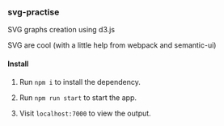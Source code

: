 ### svg-practise

SVG graphs creation using d3.js

SVG are cool (with a little help from webpack and semantic-ui)

#### Install

1. Run ```npm i``` to install the dependency.

2. Run ```npm run start``` to start the app.

3. Visit ``` localhost:7000 ``` to view the output.
